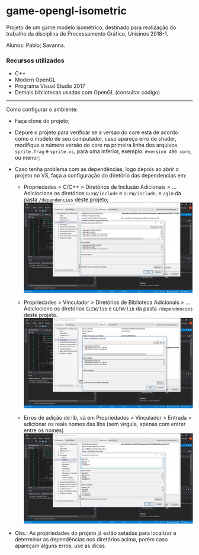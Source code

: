 # game-opengl-isometric
Projeto de um game modelo isométrico, destinado para realização do trabalho da disciplina de Processamento Gráfico, Unisinos 2018-1.

Alunos: Pablo; Savanna.

### Recursos utilizados

- C++
- Modern OpenGL
- Programa Visual Studio 2017
- Demais bibliotecas usadas com OpenGL (consultar código)

------------------------------------------------------------------------------------------------------------------

Como configurar o ambiente:

- Faça clone do projeto;
- Depure o projeto para verificar se a versao do core está de acordo como o modelo de seu computador, caso apareça erro de shader, modifique o número versão do core na primeira linha dos arquivos `sprite.frag` e `sprite.vs`, para uma inferior, exemplo: `#version 400 core`, ou menor;
- Caso tenha problema com as dependências, logo depois ao abrir o projeto no VS, faça a configuração do diretório das dependencias em:

  - Propriedades > C/C++ > Diretórios de Inclusão Adicionais > ... Adiciocione os diretórios `GLEW/include` e `GLFW/include`, e `/glm` da pasta `/dependencies` deste projeto;
  ![CCpp-include](readme_images/CCpp-include.png)	
  
  - Propriedades > Vinculador > Diretórios de Biblioteca Adicionais > ... Adiciocione os diretórios `GLEW/lib` e `GLFW/lib` da pasta `/dependencies` deste projeto.
  ![vinculador-lib](readme_images/vinculador-lib.png)
  
  - Erros de adição de lib, vá em Propriedades > Vinculador > Entrada > adicionar os reais nomes das libs (sem vírgula, apenas com entrer entre os nomes)
  ![vinculador-.lib](readme_images/vinculador-.lib.png)
  
* Obs.: As propriedades do projeto já estão setadas para localizar e determinar as dependências nos diretórios acima, porém caso apareçam alguns erros, use as dicas.

